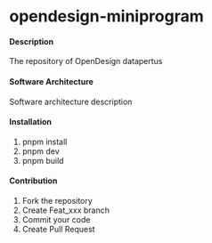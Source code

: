 # opendesign-miniprogram

#### Description
The repository of OpenDesign datapertus

#### Software Architecture
Software architecture description

#### Installation

1.  pnpm install
2.  pnpm dev
3.  pnpm build

#### Contribution

1.  Fork the repository
2.  Create Feat_xxx branch
3.  Commit your code
4.  Create Pull Request
